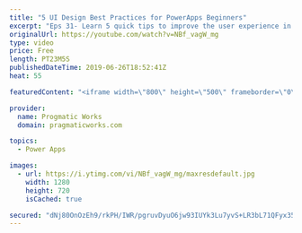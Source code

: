```yaml
---
title: "5 UI Design Best Practices for PowerApps Beginners"
excerpt: "Eps 31- Learn 5 quick tips to improve the user experience in PowerApps. In this video, Brian covers making amazing UIs with: Relative Styling, TemplateFill, Notify, DisplayMode and Components.  10 Components to start with: https://powerapps.microsoft.com/en-us/blog/powerapps-ten-reusable-components/"
originalUrl: https://youtube.com/watch?v=NBf_vagW_mg
type: video
price: Free
length: PT23M5S
publishedDateTime: 2019-06-26T18:52:41Z
heat: 55

featuredContent: "<iframe width=\"800\" height=\"500\" frameborder=\"0\" src=\"https://www.youtube.com/embed/NBf_vagW_mg\" allow=\"accelerometer; autoplay; encrypted-media; gyroscope; picture-in-picture\" allowfullscreen></iframe>"

provider:
  name: Progmatic Works
  domain: pragmaticworks.com

topics:
  - Power Apps

images:
  - url: https://i.ytimg.com/vi/NBf_vagW_mg/maxresdefault.jpg
    width: 1280
    height: 720
    isCached: true

secured: "dNj80OnOzEh9/rkPH/IWR/pgruvDyuO6jw93IUYk3Lu7yvS+LR3bL71QFyx35uttj0vgsVG9FmqzUyNzdV0Lqdu9fLqCjWV62Zxn9HgRtB4WEay63q2QYMoUp/OD079iFGe6ZTuiw8Vwg2wR0bbe/TvWok3FxL8jouBROWrOfsDJDawxd1Ri8HhZeIX/F5+RcgkX+g1kjO9eRYNpYZa0vY5TBXxGdrAJ2tK6njn3kQzARrNZwLmcxgZcINXrsfaTaKc8FmDy7OZ9pwCOzWeLS7qjPNcYqJesor3ucRd68b4F2Ju0fxzu/ulR47OB1OthrfwXH3Gl/pRh0htjNpPwVIoiBJiTISQNms5qC7fOzLCOox2RpbHk2vizin/eKY3dy0IbFH3XIlUX32RSO9iHRv9gerKBfsWKJSoBRhN1jNU=;9sRLINsbjxXoVXiNoJF/tg=="
---
```


